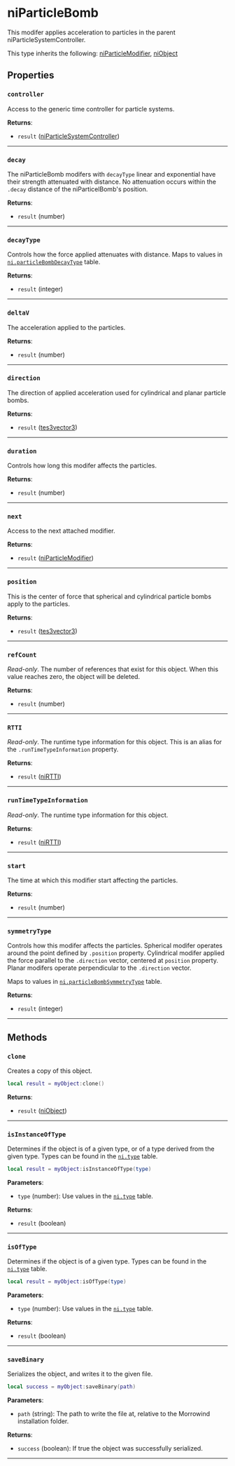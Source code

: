 # niParticleBomb
<div class="search_terms" style="display: none">niparticlebomb, particlebomb</div>

<!---
	This file is autogenerated. Do not edit this file manually. Your changes will be ignored.
	More information: https://github.com/MWSE/MWSE/tree/master/docs
-->

This modifer applies acceleration to particles in the parent niParticleSystemController.

This type inherits the following: [niParticleModifier](../../types/niParticleModifier), [niObject](../../types/niObject)
## Properties

### `controller`
<div class="search_terms" style="display: none">controller</div>

Access to the generic time controller for particle systems.

**Returns**:

* `result` ([niParticleSystemController](../../types/niParticleSystemController))

***

### `decay`
<div class="search_terms" style="display: none">decay</div>

The niParticleBomb modifers with `decayType` linear and exponential have their strength attenuated with distance. No attenuation occurs within the `.decay` distance of the niParticelBomb's position.

**Returns**:

* `result` (number)

***

### `decayType`
<div class="search_terms" style="display: none">decaytype</div>

Controls how the force applied attenuates with distance. Maps to values in [`ni.particleBombDecayType`](https://mwse.github.io/MWSE/references/ni/particle-bomb-decay-types/) table.

**Returns**:

* `result` (integer)

***

### `deltaV`
<div class="search_terms" style="display: none">deltav</div>

The acceleration applied to the particles.

**Returns**:

* `result` (number)

***

### `direction`
<div class="search_terms" style="display: none">direction</div>

The direction of applied acceleration used for cylindrical and planar particle bombs.

**Returns**:

* `result` ([tes3vector3](../../types/tes3vector3))

***

### `duration`
<div class="search_terms" style="display: none">duration</div>

Controls how long this modifer affects the particles.

**Returns**:

* `result` (number)

***

### `next`
<div class="search_terms" style="display: none">next</div>

Access to the next attached modifier.

**Returns**:

* `result` ([niParticleModifier](../../types/niParticleModifier))

***

### `position`
<div class="search_terms" style="display: none">position</div>

This is the center of force that spherical and cylindrical particle bombs apply to the particles.

**Returns**:

* `result` ([tes3vector3](../../types/tes3vector3))

***

### `refCount`
<div class="search_terms" style="display: none">refcount</div>

*Read-only*. The number of references that exist for this object. When this value reaches zero, the object will be deleted.

**Returns**:

* `result` (number)

***

### `RTTI`
<div class="search_terms" style="display: none">rtti</div>

*Read-only*. The runtime type information for this object. This is an alias for the `.runTimeTypeInformation` property.

**Returns**:

* `result` ([niRTTI](../../types/niRTTI))

***

### `runTimeTypeInformation`
<div class="search_terms" style="display: none">runtimetypeinformation</div>

*Read-only*. The runtime type information for this object.

**Returns**:

* `result` ([niRTTI](../../types/niRTTI))

***

### `start`
<div class="search_terms" style="display: none">start</div>

The time at which this modifier start affecting the particles.

**Returns**:

* `result` (number)

***

### `symmetryType`
<div class="search_terms" style="display: none">symmetrytype</div>

Controls how this modifer affects the particles. Spherical modifer operates around the point defined by `.position` property. Cylindrical modifer applied the force parallel to the `.direction` vector, centered at `position` property. Planar modifers operate perpendicular to the `.direction` vector.

Maps to values in [`ni.particleBombSymmetryType`](https://mwse.github.io/MWSE/references/ni/particle-bomb-symmetry-types/) table.

**Returns**:

* `result` (integer)

***

## Methods

### `clone`
<div class="search_terms" style="display: none">clone</div>

Creates a copy of this object.

```lua
local result = myObject:clone()
```

**Returns**:

* `result` ([niObject](../../types/niObject))

***

### `isInstanceOfType`
<div class="search_terms" style="display: none">isinstanceoftype, instanceoftype</div>

Determines if the object is of a given type, or of a type derived from the given type. Types can be found in the [`ni.type`](https://mwse.github.io/MWSE/references/ni/types/) table.

```lua
local result = myObject:isInstanceOfType(type)
```

**Parameters**:

* `type` (number): Use values in the [`ni.type`](https://mwse.github.io/MWSE/references/ni/types/) table.

**Returns**:

* `result` (boolean)

***

### `isOfType`
<div class="search_terms" style="display: none">isoftype, oftype</div>

Determines if the object is of a given type. Types can be found in the [`ni.type`](https://mwse.github.io/MWSE/references/ni/types/) table.

```lua
local result = myObject:isOfType(type)
```

**Parameters**:

* `type` (number): Use values in the [`ni.type`](https://mwse.github.io/MWSE/references/ni/types/) table.

**Returns**:

* `result` (boolean)

***

### `saveBinary`
<div class="search_terms" style="display: none">savebinary</div>

Serializes the object, and writes it to the given file.

```lua
local success = myObject:saveBinary(path)
```

**Parameters**:

* `path` (string): The path to write the file at, relative to the Morrowind installation folder.

**Returns**:

* `success` (boolean): If true the object was successfully serialized.

***

